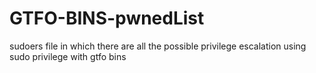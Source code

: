# GTFO-BINS-pwnedList
sudoers file in which there are all the possible privilege escalation using sudo privilege with gtfo bins
